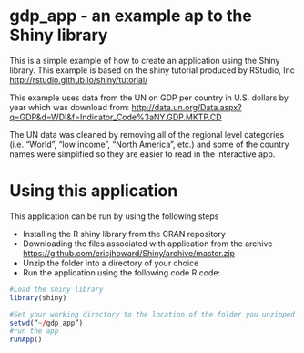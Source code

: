 # gdp_app - an example ap to the Shiny library
This is a simple example of how to create an application using the Shiny library.
This example is based on the shiny tutorial produced by RStudio, Inc
http://rstudio.github.io/shiny/tutorial/

This example uses data from the UN on GDP per country in U.S. dollars by year which was download from: http://data.un.org/Data.aspx?q=GDP&d=WDI&f=Indicator_Code%3aNY.GDP.MKTP.CD

The UN data was cleaned by removing all of the regional level categories (i.e. “World”, “low income”, “North America”, etc.) and some of the country names were simplified so they are easier to read in the interactive app.

# Using this application
This application can be run by using the following steps
- Installing the R shiny library from the CRAN repository
- Downloading the files associated with application from the archive https://github.com/ericjhoward/Shiny/archive/master.zip
- Unzip the folder into a directory of your choice
- Run the application using the following code R code:
```R 
#Load the shiny library
library(shiny)

#Set your working directory to the location of the folder you unzipped
setwd(“~/gdp_app”)
#run the app
runApp()
```


